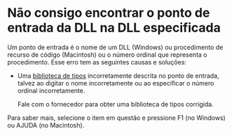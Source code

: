 
# Não consigo encontrar o ponto de entrada da DLL na DLL especificada

Um ponto de entrada é o nome de um DLL (Windows) ou procedimento de recurso de código (Macintosh) ou o número ordinal que representa o procedimento. Esse erro tem as seguintes causas e soluções:



- Uma [biblioteca de tipos](b8bdf64f-5920-1ae9-16d0-b26d09524a30.md) incorretamente descrita no ponto de entrada, talvez ao digitar o nome incorretamente ou ao especificar o número ordinal incorretamente.
    
    Fale com o fornecedor para obter uma biblioteca de tipos corrigida.
    

Para saber mais, selecione o item em questão e pressione F1 (no Windows) ou AJUDA (no Macintosh).
